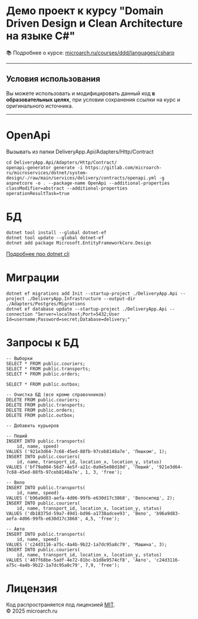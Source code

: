# Демо проект к курсу "Domain Driven Design и Clean Architecture на языке C#"

📚 Подробнее о курсе: [microarch.ru/courses/ddd/languages/csharp](https://microarch.ru/courses/ddd/languages/csharp?utm_source=gitlab&utm_medium=repository)

---

## Условия использования

Вы можете использовать и модифицировать данный код **в образовательных целях**, при условии сохранения ссылки на курс и оригинального источника.

---

# OpenApi 
Вызывать из папки DeliveryApp.Api/Adapters/Http/Contract
```
cd DeliveryApp.Api/Adapters/Http/Contract/
openapi-generator generate -i https://gitlab.com/microarch-ru/microservices/dotnet/system-design/-/raw/main/services/delivery/contracts/openapi.yml -g aspnetcore -o . --package-name OpenApi --additional-properties classModifier=abstract --additional-properties operationResultTask=true
```
# БД
```
dotnet tool install --global dotnet-ef
dotnet tool update --global dotnet-ef
dotnet add package Microsoft.EntityFrameworkCore.Design
```
[Подробнее про dotnet cli](https://learn.microsoft.com/ru-ru/ef/core/cli/dotnet)

# Миграции
```
dotnet ef migrations add Init --startup-project ./DeliveryApp.Api --project ./DeliveryApp.Infrastructure --output-dir ./Adapters/Postgres/Migrations
dotnet ef database update --startup-project ./DeliveryApp.Api --connection "Server=localhost;Port=5432;User Id=username;Password=secret;Database=delivery;"
```

# Запросы к БД
```
-- Выборки
SELECT * FROM public.couriers;
SELECT * FROM public.transports;
SELECT * FROM public.orders;

SELECT * FROM public.outbox;

-- Очистка БД (все кроме справочников)
DELETE FROM public.couriers;
DELETE FROM public.transports;
DELETE FROM public.orders;
DELETE FROM public.outbox;

-- Добавить курьеров
    
-- Пеший
INSERT INTO public.transports(
    id, name, speed)
VALUES ('921e3d64-7c68-45ed-88fb-97ceb8148a7e', 'Пешком', 1);
INSERT INTO public.couriers(
    id, name, transport_id, location_x, location_y, status)
VALUES ('bf79a004-56d7-4e5f-a21c-0a9e5e08d10d', 'Пеший', '921e3d64-7c68-45ed-88fb-97ceb8148a7e', 1, 3, 'free');

-- Вело
INSERT INTO public.transports(
    id, name, speed)
VALUES ('b96a9d83-aefa-4d06-99fb-e630d17c3868', 'Велосипед', 2);
INSERT INTO public.couriers(
    id, name, transport_id, location_x, location_y, status)
VALUES ('db18375d-59a7-49d1-bd96-a1738adcee93', 'Вело', 'b96a9d83-aefa-4d06-99fb-e630d17c3868', 4,5, 'free');

-- Авто
INSERT INTO public.transports(
    id, name, speed)
VALUES ('c24d3116-a75c-4a4b-9b22-1a7dc95a8c79', 'Машина', 3);
INSERT INTO public.couriers(
    id, name, transport_id, location_x, location_y, status)
VALUES ('407f68be-5adf-4e72-81bc-b1d8e9574cf8', 'Авто', 'c24d3116-a75c-4a4b-9b22-1a7dc95a8c79', 7,9, 'free');     
```

# Лицензия

Код распространяется под лицензией [MIT](./LICENSE).  
© 2025 microarch.ru
